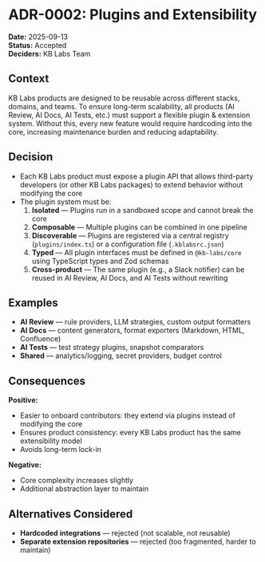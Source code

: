 # ADR-0002: Plugins and Extensibility

**Date:** 2025-09-13  
**Status:** Accepted  
**Deciders:** KB Labs Team

## Context

KB Labs products are designed to be reusable across different stacks, domains, and teams. To ensure long-term scalability, all products (AI Review, AI Docs, AI Tests, etc.) must support a flexible plugin & extension system. Without this, every new feature would require hardcoding into the core, increasing maintenance burden and reducing adaptability.

## Decision

- Each KB Labs product must expose a plugin API that allows third-party developers (or other KB Labs packages) to extend behavior without modifying the core
- The plugin system must be:
  1. **Isolated** — Plugins run in a sandboxed scope and cannot break the core
  2. **Composable** — Multiple plugins can be combined in one pipeline
  3. **Discoverable** — Plugins are registered via a central registry (`plugins/index.ts`) or a configuration file (`.kblabsrc.json`)
  4. **Typed** — All plugin interfaces must be defined in `@kb-labs/core` using TypeScript types and Zod schemas
  5. **Cross-product** — The same plugin (e.g., a Slack notifier) can be reused in AI Review, AI Docs, and AI Tests without rewriting

## Examples

- **AI Review** — rule providers, LLM strategies, custom output formatters
- **AI Docs** — content generators, format exporters (Markdown, HTML, Confluence)
- **AI Tests** — test strategy plugins, snapshot comparators
- **Shared** — analytics/logging, secret providers, budget control

## Consequences

**Positive:**

- Easier to onboard contributors: they extend via plugins instead of modifying the core
- Ensures product consistency: every KB Labs product has the same extensibility model
- Avoids long-term lock-in

**Negative:**

- Core complexity increases slightly
- Additional abstraction layer to maintain

## Alternatives Considered

- **Hardcoded integrations** — rejected (not scalable, not reusable)
- **Separate extension repositories** — rejected (too fragmented, harder to maintain)
